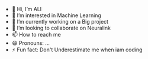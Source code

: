 - 👋 Hi, I’m ALI
- 👀 I’m interested in Machine Learning 
- 🌱 I’m currently working on a Big project
- 💞️ I’m looking to collaborate on Neuralink
- 📫 How to reach me 
- 😄 Pronouns: ...
- ⚡ Fun fact: Don't Underestimate me when iam coding

<!---
rehanazmi7865/rehanazmi7865 is a ✨ special ✨ repository because its `README.md` (this file) appears on your GitHub profile.
You can click the Preview link to take a look at your changes.
--->
